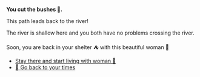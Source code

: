 **You cut the bushes 🌳.**

This path leads back to the river!

The river is shallow here and you both have no problems crossing the river.

Soon, you are back in your shelter ⛺ with this beautiful woman 👩

- [Stay there and start living with woman 👩](10-1BA)
- [🌠 Go back to your times](../1800-won)